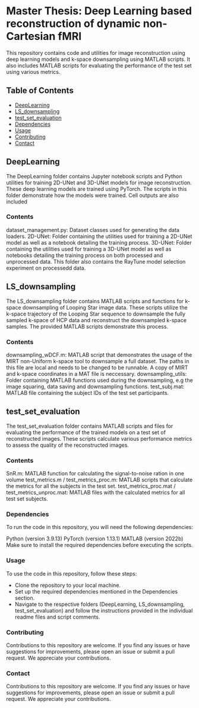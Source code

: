 
# Master Thesis: Deep Learning based reconstruction of dynamic non-Cartesian fMRI
This repository contains code and utilities for image reconstruction using deep learning models and k-space downsampling using MATLAB scripts. It also includes MATLAB scripts for evaluating the performance of the test set using various metrics.

## Table of Contents
- [DeepLearning](#deeplearning)
- [LS_downsampling](#ls_downsampling)
- [test_set_evaluation](#test_set_evaluation)
- [Dependencies](#dependencies)
- [Usage](#usage)
- [Contributing](#contributing)
- [Contact](#contact)

## DeepLearning
The DeepLearning folder contains Jupyter notebook scripts and Python utilities for training 2D-UNet and 3D-UNet models for image reconstruction. These deep learning models are trained using PyTorch. The scripts in this folder demonstrate how the models were trained. Cell outputs are also included

### Contents
dataset_management.py: Dataset classes used for generating the data loaders.
2D-UNet: Folder containing the utilities used for training a 2D-UNet model as well as a notebook detailing the training process.
3D-UNet: Folder containing the utilities used for training a 3D-UNet model as well as notebooks detailing the training process on both processed and unprocessed data. This folder also contains the RayTune model selection experiment on processedd data. 

## LS_downsampling
The LS_downsampling folder contains MATLAB scripts and functions for k-space downsampling of Looping Star image data. These scripts utilize the k-space trajectory of the Looping Star sequence to downsample the fully sampled k-space of HCP data and reconstruct the downsampled k-space samples. The provided MATLAB scripts demonstrate this process.

### Contents
downsampling_wDCF.m: MATLAB script that demonstrates the usage of the MIRT non-Uniform k-space tool to downsample a full dataset. The paths in this file are local and needs to be changed to be runnable. A copy of MIRT and k-space coordinates in a MAT file is neccessary. 
downsampling_utils: Folder containing MATLAB functions used during the downsampling, e.g the image squaring, data saving and downsampling functions.
test_subj.mat: MATLAB file containing the subject IDs of the test set participants.

## test_set_evaluation
The test_set_evaluation folder contains MATLAB scripts and files for evaluating the performance of the trained models on a test set of reconstructed images. These scripts calculate various performance metrics to assess the quality of the reconstructed images.

### Contents
SnR.m: MATLAB function for calculating the signal-to-noise ration in one volume
test_metrics.m / test_metrics_proc.m: MATLAB scripts that calculate the metrics for all the subjects in the test set.
test_metrics_proc.mat / test_metrics_unproc.mat: MATLAB files with the calculated metrics for all test set subjects.

### Dependencies
To run the code in this repository, you will need the following dependencies:

Python (version 3.9.13)
PyTorch (version 1.13.1)
MATLAB (version 2022b)
Make sure to install the required dependencies before executing the scripts.

### Usage
To use the code in this repository, follow these steps:

- Clone the repository to your local machine.
- Set up the required dependencies mentioned in the Dependencies section.
- Navigate to the respective folders (DeepLearning, LS_downsampling, test_set_evaluation) and follow the instructions provided in the individual readme files and script comments.

### Contributing
Contributions to this repository are welcome. If you find any issues or have suggestions for improvements, please open an issue or submit a pull request. We appreciate your contributions.

### Contact
Contributions to this repository are welcome. If you find any issues or have suggestions for improvements, please open an issue or submit a pull request. We appreciate your contributions.
